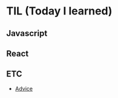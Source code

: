 # TIL (Today I learned)

## Javascript

## React

## ETC

  * [Advice](https://github.com/comejtome508/TIL/blob/master/ETC/Advice.md)
